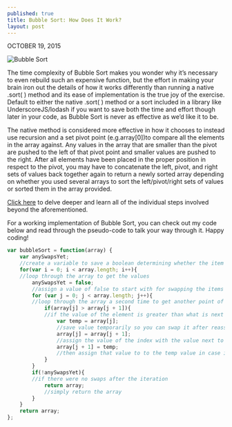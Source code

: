 ```yaml
---
published: true
title: Bubble Sort: How Does It Work?
layout: post
---
```

OCTOBER 19, 2015

![Bubble Sort](https://jazzedaboutcoding.files.wordpress.com/2015/10/bubbles.jpg?w=300&h=200)

The time complexity of Bubble Sort makes you wonder why it’s necessary to even rebuild such an expensive function, but the effort in making your brain iron out the details of how it works differently than running a native .sort( ) method and its ease of implementation is the true joy of the exercise. Default to either the native .sort( ) method or a sort included in a library like UnderscoreJS/lodash if you want to save both the time and effort though later in your code, as Bubble Sort is never as effective as we’d like it to be.

The native method is considered more effective in how it chooses to instead use recursion and a set pivot point (e.g.array[0])to compare all the elements in the array against. Any values in the array that are smaller than the pivot are pushed to the left of that pivot point and smaller values are pushed to the right. After all elements have been placed in the proper position in respect to the pivot, you may have to concatenate the left, pivot, and right sets of values back together again to return a newly sorted array depending on whether you used several arrays to sort the left/pivot/right sets of values or sorted them in the array provided.

[Click here](https://www.nczonline.net/blog/2012/11/27/computer-science-in-javascript-quicksort/) to delve deeper and learn all of the individual steps involved beyond the aforementioned.

For a working implementation of Bubble Sort, you can check out my code below and read through the pseudo-code to talk your way through it. Happy coding!

```javascript
var bubbleSort = function(array) {
    var anySwapsYet;
    //create a variable to save a boolean determining whether the item should be swapped or not
    for(var i = 0; i < array.length; i++){
    //loop through the array to get the values
        anySwapsYet = false;
        //assign a value of false to start with for swapping the items since you need to loop through again to compare them first
        for (var j = 0; j < array.length; j++){
        //loop through the array a second time to get another point of reference when reassigning the values held at each indices
            if(array[j] > array[j + 1]){
            //if the value of the element is greater than what is next to it in the array 
                var temp = array[j]; 
                //save value temporarily so you can swap it after reassigning/swapping the other value
                array[j] = array[j + 1];
                //assign the value of the index with the value next to it
                array[j + 1] = temp;
                //then assign that value to to the temp value in case it needs to be swapped after the next iteration
            }
        }
        if(!anySwapsYet){
        //if there were no swaps after the iteration
            return array;
            //simply return the array
        }
    }
    return array;
};
```
